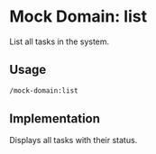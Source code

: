 # Mock Domain: list

List all tasks in the system.

## Usage

```bash
/mock-domain:list
```

## Implementation

Displays all tasks with their status.
